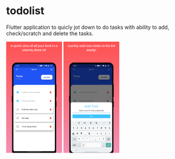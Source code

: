 # todolist

Flutter application to quicly jot down to do tasks with ability to add, check/scratch and delete the tasks. 


<img src="Screenshot.png" width="30%" height="30%">                                                  <img src="addTaskss.png" width="30%" height="30%">
